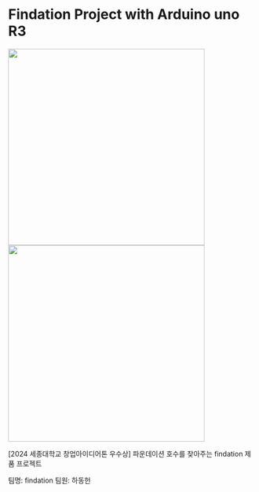 # Findation Project with Arduino uno R3
<img src="https://github.com/user-attachments/assets/85eeb46f-80b3-40b7-b4db-28ed76b71abc" width="400" height="400"/>
<img src="https://github.com/user-attachments/assets/43512d5f-53fb-483d-a7c8-a24e69758972" width="400" height="400"/>


[2024 세종대학교 창업아이디어톤 우수상] 
파운데이션 호수를 찾아주는 findation 제품 프로젝트

팀명: findation
팀원: 하동헌
